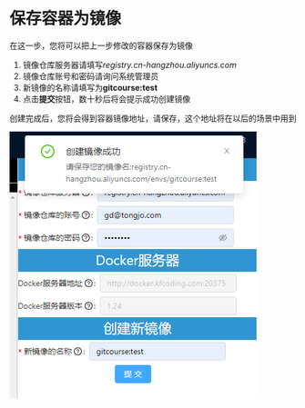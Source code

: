 # 保存容器为镜像 
在这一步，您将可以把上一步修改的容器保存为镜像


1. 镜像仓库服务器请填写*registry.cn-hangzhou.aliyuncs.com*  
2. 镜像仓库账号和密码请询问系统管理员  
3. 新镜像的名称请填写为**gitcourse:test**  
4. 点击**提交**按钮，数十秒后将会提示成功创建镜像  

创建完成后，您将会得到容器镜像地址，请保存，这个地址将在以后的场景中用到

![](../images/1.png)